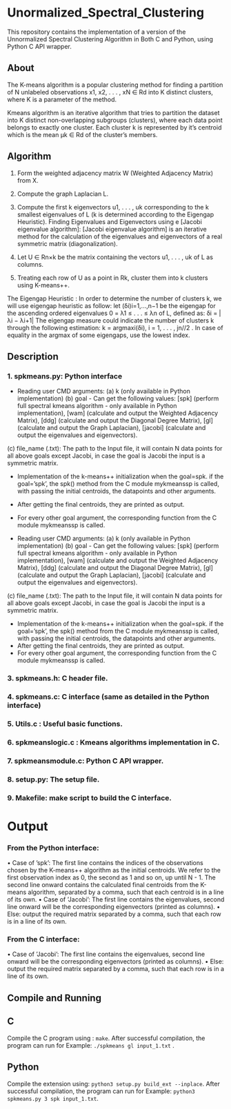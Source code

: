 # Unormalized_Spectral_Clustering

This repository contains the implementation of a version of the Unnormalized Spectral Clustering Algorithm in Both C and Python, using Python C API wrapper. 

## About
The K-means algorithm is a popular clustering method for finding a partition of N unlabeled
observations x1, x2, . . . , xN ∈ Rd into K distinct clusters, where K is a parameter of the method.

Kmeans algorithm is an iterative algorithm that tries to partition the dataset 
into K distinct non-overlapping subgroups (clusters), where each data point belongs to exactly one cluster.
Each cluster k is represented by it’s centroid which is the mean µk ∈ Rd of the cluster’s members.

## Algorithm
1. Form the weighted adjacency matrix W (Weighted Adjacency Matrix) from X.
2. Compute the graph Laplacian L.
3. Compute the first k eigenvectors u1, . . . , uk corresponding to the k smallest eigenvalues of L (k is determined according to the Eigengap Heuristic).
   Finding Eigenvalues and Eigenvectors using e [Jacobi eigenvalue algorithm]:
   [Jacobi eigenvalue algorithm] is an iterative method for the calculation of the eigenvalues and eigenvectors of a real symmetric matrix (diagonalization).
   
5. Let U ∈ Rn×k be the matrix containing the vectors u1, . . . , uk of L as columns.
6. Treating each row of U as a point in Rk, cluster them into k clusters using K-means++.

The Eigengap Heuristic :
In order to determine the number of clusters k, we will use eigengap heuristic as follow:
let (δi)i=1,...,n−1 be the eigengap for the ascending ordered eigenvalues 0 = λ1 ≤ . . . ≤ λn of L, defined as: δi = |λi − λi+1|
The eigengap measure could indicate the number of clusters k through the following estimation:
k = argmaxi(δi), i = 1, . . . , jn//2 .
In case of equality in the argmax of some eigengaps, use the lowest index.


## Description

### 1. spkmeans.py: Python interface
- Reading user CMD arguments: 
(a) k  (only available in Python implementation)
(b) goal - Can get the following values: 
[spk] (perform full spectral kmeans algorithm - only available in Python implementation), 
[wam] (calculate and output the Weighted Adjacency Matrix),
[ddg] (calculate and output the Diagonal Degree Matrix), 
[gl] (calculate and output the Graph Laplacian), 
[jacobi] (calculate and output the eigenvalues and eigenvectors).

(c) file_name (.txt): The path to the Input file, it will contain N data points for all above
    goals except Jacobi, in case the goal is Jacobi the input is a symmetric matrix.

- Implementation of the k-means++ initialization when the goal=spk. 
if the goal=’spk’, the spk() method from the C module mykmeanssp is called, with passing the initial centroids, the datapoints and other arguments. 
-  After getting the final centroids, they are printed as output.
-  For every other goal argument, the corresponding function from the C module mykmeanssp is called.
    



- Reading user CMD arguments: 
(a) k  (only available in Python implementation)
(b) goal - Can get the following values: 
[spk] (perform full spectral kmeans algorithm - only available in Python implementation), 
[wam] (calculate and output the Weighted Adjacency Matrix),
[ddg] (calculate and output the Diagonal Degree Matrix), 
[gl] (calculate and output the Graph Laplacian), 
[jacobi] (calculate and output the eigenvalues and eigenvectors).

(c) file_name (.txt): The path to the Input file, it will contain N data points for all above
    goals except Jacobi, in case the goal is Jacobi the input is a symmetric matrix.

- Implementation of the k-means++ initialization when the goal=spk. 
if the goal=’spk’, the spk() method from the C module mykmeanssp is called, with passing the initial centroids, the datapoints and other arguments. 
-  After getting the final centroids, they are printed as output.
-  For every other goal argument, the corresponding function from the C module mykmeanssp is called.
    
### 3. spkmeans.h: C header file.
### 4. spkmeans.c: C interface  (same as detailed in the Python interface)
### 5. Utils.c : Useful basic functions.
### 6. spkmeanslogic.c : Kmeans algorithms implementation in C.
### 7. spkmeansmodule.c: Python C API wrapper.
### 8. setup.py: The setup file.
### 9. Makefile: make script to build the C interface.


# Output
### From the Python interface:
• Case of ’spk’: The first line contains the indices of the observations chosen by the K-means++ algorithm as the initial centroids. 
We refer to the first observation index as 0, the second as 1 and so on, up until N - 1. The second line onward contains the calculated final centroids from the K-means algorithm, separated by a comma, such
that each centroid is in a line of its own.
• Case of ’Jacobi’: The first line contains the eigenvalues, second line onward will be the corresponding eigenvectors (printed as columns).
• Else: output the required matrix separated by a comma, such that each row is in a line of its own.

### From the C interface:
• Case of ’Jacobi’: The first line contains the eigenvalues, second line onward will be the corresponding eigenvectors (printed as columns).
• Else: output the required matrix separated by a comma, such that each row is in a line of its own.


## Compile and Running
## C
Compile the C program using : ```make```.
After successful compilation, the program can run for Example: ```./spkmeans gl input_1.txt``` .

## Python
Compile the extension using: ```python3 setup.py build_ext --inplace```.
After successful compilation, the program can run for Example: ```python3 spkmeans.py 3 spk input_1.txt```.
